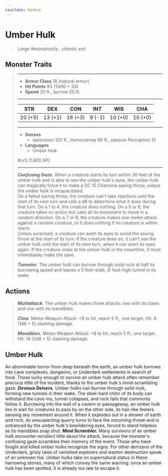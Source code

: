 ```yaml
---
cssclass: kanban
---
```


# Umber Hulk
>*Large #monstrosity , chaotic evil*
## Monster Traits
>___
>- **Armor Class** 18 (natural armor)
>- **Hit Points** 93 (11d10 + 33)
>- **Speed** 30 ft., burrow 20 ft.
>___
>|STR|DEX|CON|INT|WIS|CHA|
>|:---:|:---:|:---:|:---:|:---:|:---:|
>|20 (+5)|13 (+1)|16 (+3)|9 (-1)|10 (+0)|10 (+0)|
>___
>- **Senses**
>	 - darkvision 120 ft., tremorsense 60 ft., passive Perception 10
>- **Languages**
>	 - Umber Hulk
>
> #cr5 (1,800 XP)
>___
>***Confusing Gaze.*** When a creature starts its turn within 30 feet of the umber hulk and is able to see the umber hulk's eyes, the umber hulk can magically force it to make a DC 15 Charisma saving throw, unless the umber hulk is incapacitated.  
>On a failed saving throw, the creature can't take reactions until the start of its next turn and rolls a d8 to determine what it does during that turn. On a 1 to 4, the creature does nothing. On a 5 or 6, the creature takes no action but uses all its movement to move in a random direction. On a 7 or 8, the creature makes one melee attack against a random creature, or it does nothing if no creature is within reach.  
>Unless surprised, a creature can avert its eyes to avoid the saving throw at the start of its turn. If the creature does so, it can't see the umber hulk until the start of its next turn, when it can avert its eyes again. If the creature looks at the umber hulk in the meantime, it must immediately make the save.  
>
>***Tunneler.*** The umber hulk can burrow through solid rock at half its burrowing speed and leaves a 5 foot-wide, 8-foot-high tunnel in its wake.  
>
## Actions
>***Multiattack.*** The umber hulk makes three attacks: two with its claws and one with its mandibles.  
>
>***Claw.*** Melee Weapon Attack: +8 to hit, reach 5 ft., one target. Hit: 9 (1d8 + 5) slashing damage.  
>
>***Mandibles.*** Melee Weapon Attack: +8 to hit, reach 5 ft., one target. Hit: 14 (2d8 + 5) slashing damage.
## Umber Hulk
An abominable horror from deep beneath the earth, an umber hulk burrows into cave complexes, dungeons, or Underdark settlements in search of food. Those lucky enough to survive an umber hulk attack often remember precious little of the incident, thanks to the umber hulk's mind-scrambling gaze.
***Devious Delvers.*** Umber hulks can burrow through solid rock, forming new tunnels in their wake. The steel-hard chitin of its body can withstand the cave-ins, tunnel collapses, and rock falls that commonly follow it.
Burrowing into the wall of a cavern or passageway, an umber hulk lies in wait for creatures to pass by on the other side, its hair-like feelers sensing any movement around it. When it explodes out in a shower of earth and rock, its unsuspecting quarry turns to face the oncoming threat-and is entranced by the umber hulk's bewildering eyes, forced to stand helpless as its mandibles snap shut.
***Mind Scrambler.*** Many survivors of an umber hulk encounter recollect little about the attack, because the monster's confusing gaze scrambles their memory of the event. Those who have fought and killed umber hulks recognize the signs. For other denizens of the Underdark, grisly tales of vanished explorers and wanton destruction speak of an unknown foe. Umber hulks take on supernatural status in these harrowing stories, many of which convey the same warning: once an umber hulk has been spotted, it is already too late to escape it.